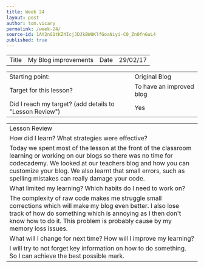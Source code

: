 ```yaml
---
title: Week 24
layout: post
author: tom.vicary
permalink: /week-24/
source-id: 1AY2nG1tKZ4IcjJDJkBWOKlfGoaNiyi-C0_Zn0fnGuL4
published: true
---
```

<table>
  <tr>
    <td>Title</td>
    <td> My Blog improvements</td>
    <td>Date</td>
    <td>29/02/17</td>
  </tr>
</table>


<table>
  <tr>
    <td>Starting point:</td>
    <td>Original Blog</td>
  </tr>
  <tr>
    <td>Target for this lesson?</td>
    <td>To have an improved blog</td>
  </tr>
  <tr>
    <td>Did I reach my target? (add details to "Lesson Review")</td>
    <td>Yes</td>
  </tr>
</table>


<table>
  <tr>
    <td>Lesson Review</td>
  </tr>
  <tr>
    <td>How did I learn? What strategies were effective?</td>
  </tr>
  <tr>
    <td>Today we spent most of the lesson at the front of the classroom learning or working on our blogs so there was no time for codecademy. We looked at our teachers blog and how you can customize your blog. We also learnt that small errors, such as spelling mistakes can really damage your code.</td>
  </tr>
  <tr>
    <td>What limited my learning? Which habits do I need to work on?</td>
  </tr>
  <tr>
    <td>The complexity of raw code makes me struggle small corrections which will make my blog even better. I also lose track of how do something which is annoying as I then don't know how to do it. This problem is probably cause by my memory loss issues.</td>
  </tr>
  <tr>
    <td>What will I change for next time? How will I improve my learning?</td>
  </tr>
  <tr>
    <td>I will try to not forget key information on how to do something. So I can achieve the best possible mark.</td>
  </tr>
</table>


